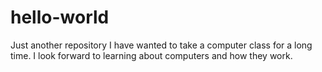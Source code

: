 # hello-world
Just another repository 
I have wanted to take a computer class for a long time. I look forward to learning about computers and how they work.
